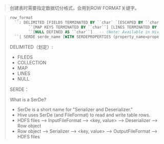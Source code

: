> 创建表时需要指定数据切分格式，会用到ROW FORMAT关键字。

> ```sql
> row_format
>   ``: DELIMITED [FIELDS TERMINATED BY ``char` `[ESCAPED BY ``char``]] [COLLECTION ITEMS TERMINATED BY ``char``]
>         ``[MAP KEYS TERMINATED BY ``char``] [LINES TERMINATED BY ``char``]
>         ``[NULL DEFINED AS ``char``]   -- (Note: Available in Hive ``0.13` `and later)
>   ``| SERDE serde_name [WITH SERDEPROPERTIES (property_name=property_value, property_name=property_value, ...)]
> ```
>
> DELIMITED（划定）:
>
> * FILEDS
> * COLLECTION
> * MAP
> * LINES
> * NULL
>
> 
>
> SERDE：
>
> What is a SerDe?
>
> - SerDe is a short name for "Serializer and Deserializer."
> - Hive uses SerDe (and FileFormat) to read and write table rows.
> - HDFS files --> InputFileFormat --> <key, value> --> Deserializer --> Row object
> - Row object --> Serializer --> <key, value> --> OutputFileFormat --> HDFS files

